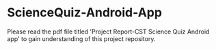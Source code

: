 # ScienceQuiz-Android-App
Please read the pdf file titled 'Project Report-CST Science Quiz Android app' to gain understanding of this project repository.
